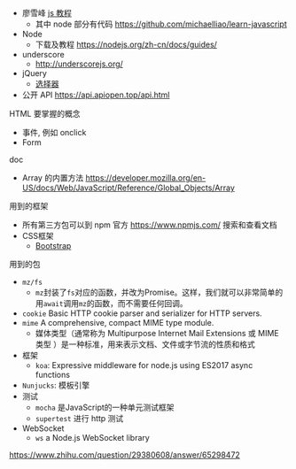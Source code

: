 
- 廖雪峰 [js 教程](https://www.liaoxuefeng.com/wiki/1022910821149312)
  - 其中 node 部分有代码 <https://github.com/michaelliao/learn-javascript>
- Node
  - 下载及教程 <https://nodejs.org/zh-cn/docs/guides/>
- underscore
  - <http://underscorejs.org/>
- jQuery
  - [选择器](https://www.runoob.com/jquery/jquery-selectors.html)
- 公开 API <https://api.apiopen.top/api.html>

HTML 要掌握的概念

- 事件, 例如 onclick
- Form

doc

- Array 的内置方法 <https://developer.mozilla.org/en-US/docs/Web/JavaScript/Reference/Global_Objects/Array>

用到的框架

- 所有第三方包可以到 npm 官方 <https://www.npmjs.com/> 搜索和查看文档
- CSS框架
  - [Bootstrap](http://getbootstrap.com/)

用到的包

- `mz/fs`
  - `mz`封装了`fs`对应的函数，并改为Promise。这样，我们就可以非常简单的用`await`调用`mz`的函数，而不需要任何回调。
- `cookie` Basic HTTP cookie parser and serializer for HTTP servers.
- `mime` A comprehensive, compact MIME type module.
  - 媒体类型（通常称为 Multipurpose Internet Mail Extensions 或 MIME 类型 ）是一种标准，用来表示文档、文件或字节流的性质和格式
- 框架
  - `koa`: Expressive middleware for node.js using ES2017 async functions
- `Nunjucks`: 模板引擎
- 测试
  - `mocha` 是JavaScript的一种单元测试框架
  - `supertest` 进行 http 测试
- WebSocket
  - `ws` a Node.js WebSocket library

<https://www.zhihu.com/question/29380608/answer/65298472>
